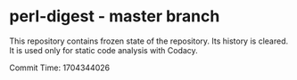 # perl-digest - master branch

This repository contains frozen state of the repository.
Its history is cleared. It is used only for static code
analysis with Codacy.

Commit Time: 1704344026